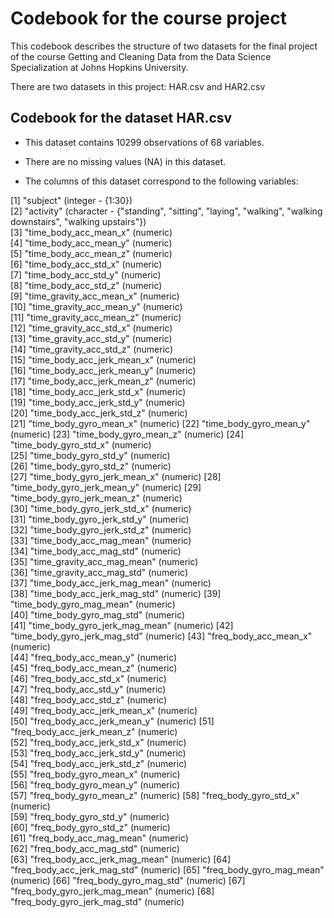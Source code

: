 # Codebook for the course project

This codebook describes the structure of two datasets for the final project of the course Getting and Cleaning Data from the Data Science Specialization at Johns Hopkins University.

There are two datasets in this project: HAR.csv and HAR2.csv

## Codebook for the dataset HAR.csv

- This dataset contains 10299 observations of 68 variables.

- There are no missing values (NA) in this dataset.

- The columns of this dataset correspond to the following variables:

 [1] "subject" (integer - {1:30})                     
 [2] "activity" (character - {"standing", "sitting", "laying", "walking", "walking downstairs", "walking upstairs"})                   
 [3] "time_body_acc_mean_x" (numeric)        
 [4] "time_body_acc_mean_y" (numeric)       
 [5] "time_body_acc_mean_z" (numeric)       
 [6] "time_body_acc_std_x" (numeric)         
 [7] "time_body_acc_std_y" (numeric)        
 [8] "time_body_acc_std_z" (numeric)        
 [9] "time_gravity_acc_mean_x" (numeric)     
[10] "time_gravity_acc_mean_y" (numeric)    
[11] "time_gravity_acc_mean_z" (numeric)     
[12] "time_gravity_acc_std_x" (numeric)     
[13] "time_gravity_acc_std_y" (numeric)      
[14] "time_gravity_acc_std_z" (numeric)     
[15] "time_body_acc_jerk_mean_x" (numeric)   
[16] "time_body_acc_jerk_mean_y" (numeric)  
[17] "time_body_acc_jerk_mean_z" (numeric)  
[18] "time_body_acc_jerk_std_x" (numeric)   
[19] "time_body_acc_jerk_std_y" (numeric)    
[20] "time_body_acc_jerk_std_z" (numeric)   
[21] "time_body_gyro_mean_x" (numeric)
[22] "time_body_gyro_mean_y" (numeric)
[23] "time_body_gyro_mean_z" (numeric)
[24] "time_body_gyro_std_x" (numeric)       
[25] "time_body_gyro_std_y" (numeric)        
[26] "time_body_gyro_std_z" (numeric)       
[27] "time_body_gyro_jerk_mean_x" (numeric)
[28] "time_body_gyro_jerk_mean_y" (numeric)
[29] "time_body_gyro_jerk_mean_z" (numeric)  
[30] "time_body_gyro_jerk_std_x" (numeric)  
[31] "time_body_gyro_jerk_std_y" (numeric)   
[32] "time_body_gyro_jerk_std_z" (numeric)  
[33] "time_body_acc_mag_mean" (numeric)      
[34] "time_body_acc_mag_std" (numeric)      
[35] "time_gravity_acc_mag_mean" (numeric)   
[36] "time_gravity_acc_mag_std" (numeric)   
[37] "time_body_acc_jerk_mag_mean" (numeric)  
[38] "time_body_acc_jerk_mag_std" (numeric) 
[39] "time_body_gyro_mag_mean" (numeric)    
[40] "time_body_gyro_mag_std" (numeric)      
[41] "time_body_gyro_jerk_mag_mean" (numeric) 
[42] "time_body_gyro_jerk_mag_std" (numeric) 
[43] "freq_body_acc_mean_x" (numeric)        
[44] "freq_body_acc_mean_y" (numeric)      
[45] "freq_body_acc_mean_z" (numeric)        
[46] "freq_body_acc_std_x" (numeric)        
[47] "freq_body_acc_std_y" (numeric)         
[48] "freq_body_acc_std_z" (numeric)        
[49] "freq_body_acc_jerk_mean_x" (numeric)   
[50] "freq_body_acc_jerk_mean_y" (numeric) 
[51] "freq_body_acc_jerk_mean_z" (numeric)   
[52] "freq_body_acc_jerk_std_x" (numeric)   
[53] "freq_body_acc_jerk_std_y" (numeric)    
[54] "freq_body_acc_jerk_std_z" (numeric)   
[55] "freq_body_gyro_mean_x" (numeric)       
[56] "freq_body_gyro_mean_y" (numeric)      
[57] "freq_body_gyro_mean_z" (numeric)
[58] "freq_body_gyro_std_x" (numeric)       
[59] "freq_body_gyro_std_y" (numeric)        
[60] "freq_body_gyro_std_z" (numeric)       
[61] "freq_body_acc_mag_mean" (numeric)      
[62] "freq_body_acc_mag_std" (numeric)      
[63] "freq_body_acc_jerk_mag_mean" (numeric)
[64] "freq_body_acc_jerk_mag_std" (numeric)
[65] "freq_body_gyro_mag_mean" (numeric)
[66] "freq_body_gyro_mag_std" (numeric)
[67] "freq_body_gyro_jerk_mag_mean" (numeric)
[68] "freq_body_gyro_jerk_mag_std" (numeric)

